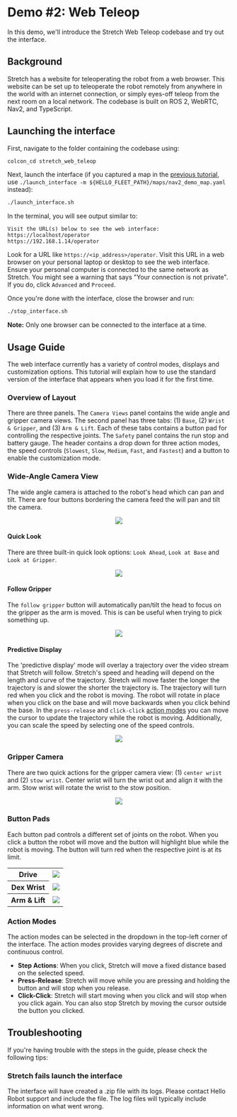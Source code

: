 # Demo #2: Web Teleop

In this demo, we'll introduce the Stretch Web Teleop codebase and try out the interface.

## Background

Stretch has a website for teleoperating the robot from a web browser. This website can be set up to teleoperate the robot remotely from anywhere in the world with an internet connection, or simply eyes-off teleop from the next room on a local network. The codebase is built on ROS 2, WebRTC, Nav2, and TypeScript.

## Launching the interface

First, navigate to the folder containing the codebase using:

```{.bash .shell-prompt .copy}
colcon_cd stretch_web_teleop
```

Next, launch the interface (if you captured a map in the [previous tutorial](./demos_mapping_and_navigation.md), use `./launch_interface -m ${HELLO_FLEET_PATH}/maps/nav2_demo_map.yaml` instead):

```{.bash .shell-prompt .copy}
./launch_interface.sh
```

In the terminal, you will see output similar to:

```
Visit the URL(s) below to see the web interface:
https://localhost/operator
https://192.168.1.14/operator
```

Look for a URL like `https://<ip_address>/operator`. Visit this URL in a web browser on your personal laptop or desktop to see the web interface. Ensure your personal computer is connected to the same network as Stretch. You might see a warning that says "Your connection is not private". If you do, click `Advanced` and `Proceed`.

Once you're done with the interface, close the browser and run:

```{.bash .shell-prompt .copy}
./stop_interface.sh
```

**Note:** Only one browser can be connected to the interface at a time.

## Usage Guide

The web interface currently has a variety of control modes, displays and customization options. This tutorial will explain how to use the standard version of the interface that appears when you load it for the first time.

### Overview of Layout

There are three panels. The `Camera Views` panel contains the wide angle and gripper camera views. The second panel has three tabs: (1) `Base`, (2) `Wrist & Gripper`, and (3) `Arm & Lift`. Each of these tabs contains a button pad for controlling the respective joints. The `Safety` panel contains the run stop and battery gauge. The header contains a drop down for three action modes, the speed controls (`Slowest`, `Slow`, `Medium`, `Fast`, and `Fastest`) and a button to enable the customization mode.

### Wide-Angle Camera View
The wide angle camera is attached to the robot's head which can pan and tilt. There are four buttons bordering the camera feed the will pan and tilt the camera.
<p align="center">
    <img src="../images/pan-tilt.gif">
</p>

#### Quick Look
There are three built-in quick look options: `Look Ahead`, `Look at Base` and `Look at Gripper`. 
<p align="center">
    <img src="../images/quick-look.gif">
</p>

#### Follow Gripper
The `follow gripper` button will automatically pan/tilt the head to focus on the gripper as the arm is moved. This is can be useful when trying to pick something up.
<p align="center">
    <img src="../images/follow-gripper.gif">
</p>

#### Predictive Display
The 'predictive display' mode will overlay a trajectory over the video stream that Stretch will follow. Stretch's speed and heading will depend on the length and curve of the trajectory. Stretch will move faster the longer the trajectory is and slower the shorter the trajectory is. The trajectory will turn red when you click and the robot is moving. The robot will rotate in place when you click on the base and will move backwards when you click behind the base. In the `press-release` and `click-click` [action modes](#action-modes) you can move the cursor to update the trajectory while the robot is moving. Additionally, you can scale the speed by selecting one of the speed controls. 
<p align="center">
    <img src="../images/predictive-display.gif">
</p>

### Gripper Camera
There are two quick actions for the gripper camera view: (1) `center wrist` and (2) `stow wrist`. Center wrist will turn the wrist out and align it with the arm. Stow wrist will rotate the wrist to the stow position.
<p align="center">
    <img src="../images/quick-actions.gif">
</p>

### Button Pads
Each button pad controls a different set of joints on the robot. When you click a button the robot will move and the button will highlight blue while the robot is moving. The button will turn red when the respective joint is at its limit. 

<table align="center">
  <tr>
    <th>Drive</th>
    <td><img src="../images/drive-optimized.gif"></td>
  </tr>
  <tr>
    <th>Dex Wrist</th>
    <td><img src="../images/wrist-gripper.gif"></td>
  </tr>
  <tr>
    <th>Arm & Lift</th>
    <td><img src="../images/arm-lift.gif"></td>
  </tr>
</table>

### Action Modes
The action modes can be selected in the dropdown in the top-left corner of the interface. The action modes provides varying degrees of discrete and continuous control.

- **Step Actions**: When you click, Stretch will move a fixed distance based on the selected speed.
- **Press-Release**: Stretch will move while you are pressing and holding the button and will stop when you release.
- **Click-Click**: Stretch will start moving when you click and will stop when you click again. You can also stop Stretch by moving the cursor outside the button you clicked.

## Troubleshooting

If you're having trouble with the steps in the guide, please check the following tips:

### Stretch fails launch the interface

The interface will have created a .zip file with its logs. Please contact Hello Robot support and include the file. The log files will typically include information on what went wrong.

